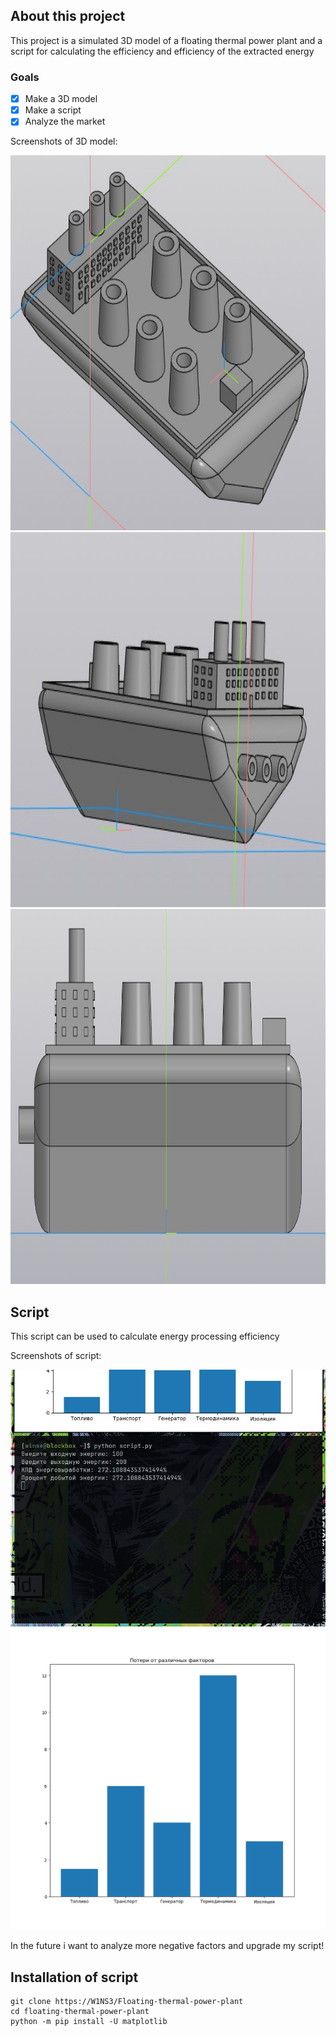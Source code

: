 ## About this project

This project is a simulated 3D model of a floating thermal power plant and a script for calculating the efficiency and efficiency of the extracted energy

### Goals

- [x] Make a 3D model
- [x] Make a script
- [x] Analyze the market

Screenshots of 3D model:

<img src="images/1.jpg" width="600" height="600" />
<img src="images/2.jpg" width="600" height="600" />
<img src="images/3.jpg" width="600" height="600" />

## Script

This script can be used to calculate energy processing efficiency

Screenshots of script:

<img src="images/4.jpg">
<img src="images/5.jpg">

In the future i want to analyze more negative factors and upgrade my script!

## Installation of script

```
git clone https://W1NS3/Floating-thermal-power-plant
cd floating-thermal-power-plant
python -m pip install -U matplotlib

```
